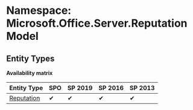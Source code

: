 # Namespace: Microsoft.Office.Server.ReputationModel
## Entity Types

**Availability matrix**

Entity Type | SPO | SP 2019 | SP 2016 | SP 2013
----------|-----|---------|---------|--------
[Reputation](./EntityTypes/Reputation.md) | ✔ | ✔ | ✔ | ✔
